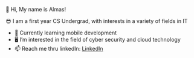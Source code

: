 👋 Hi, My name is Almas!

😎 I am a first year CS Undergrad, with interests in a variety of fields in IT
  
  - 📱 Currently learning mobile development
  - 🖥️ I’m interested in the field of cyber security and cloud technology
  - 📫 Reach me thru linkedIn: [LinkedIn](linkedin.com/in/almas-mirzandi-ramadhan-1bbb66211)

<!---
almasmirzandir/almasmirzandir is a ✨ special ✨ repository because its `README.md` (this file) appears on your GitHub profile.
You can click the Preview link to take a look at your changes.
--->
